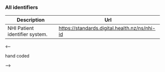 ### All identifiers
| Description | Url |
| --- | --- |
| NHI Patient identifier system. | https://standards.digital.health.nz/ns/nhi-id |

<--

hand coded

-->